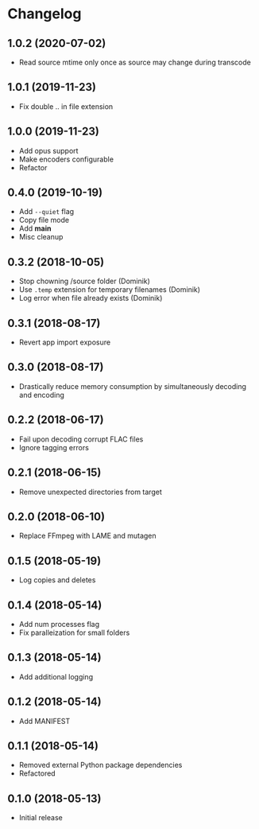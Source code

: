 # Changelog

## 1.0.2 (2020-07-02)

* Read source mtime only once as source may change during transcode

## 1.0.1 (2019-11-23)

* Fix double .. in file extension

## 1.0.0 (2019-11-23)

* Add opus support
* Make encoders configurable
* Refactor

## 0.4.0 (2019-10-19)

* Add `--quiet` flag
* Copy file mode
* Add __main__
* Misc cleanup

## 0.3.2 (2018-10-05)

* Stop chowning /source folder (Dominik)
* Use `.temp` extension for temporary filenames (Dominik)
* Log error when file already exists (Dominik)

## 0.3.1 (2018-08-17)

* Revert app import exposure

## 0.3.0 (2018-08-17)

* Drastically reduce memory consumption by simultaneously decoding and encoding

## 0.2.2 (2018-06-17)

* Fail upon decoding corrupt FLAC files
* Ignore tagging errors

## 0.2.1 (2018-06-15)

* Remove unexpected directories from target

## 0.2.0 (2018-06-10)

* Replace FFmpeg with LAME and mutagen

## 0.1.5 (2018-05-19)

* Log copies and deletes

## 0.1.4 (2018-05-14)

* Add num processes flag
* Fix paralleization for small folders

## 0.1.3 (2018-05-14)

* Add additional logging

## 0.1.2 (2018-05-14)

* Add MANIFEST

## 0.1.1 (2018-05-14)

* Removed external Python package dependencies
* Refactored

## 0.1.0 (2018-05-13)

* Initial release